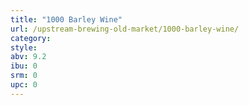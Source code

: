 ```yaml
---
title: "1000 Barley Wine"
url: /upstream-brewing-old-market/1000-barley-wine/
category: 
style: 
abv: 9.2
ibu: 0
srm: 0
upc: 0
---
```



